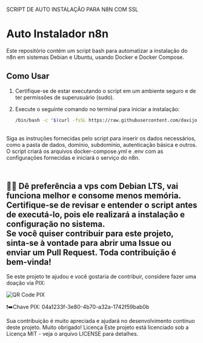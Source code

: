 SCRIPT DE AUTO INSTALAÇÃO PARA N8N COM SSL 

# Auto Instalador n8n

Este repositório contém um script bash para automatizar a instalação do n8n em sistemas Debian e Ubuntu, usando Docker e Docker Compose.

## Como Usar

1. Certifique-se de estar executando o script em um ambiente seguro e de ter permissões de superusuário (sudo).
2. Execute o seguinte comando no terminal para iniciar a instalação:

   ```bash
   /bin/bash -c "$(curl -fsSL https://raw.githubusercontent.com/davijonas/auto-instalador-n8n/main/install.sh)"

<br>
Siga as instruções fornecidas pelo script para inserir os dados necessários, como a pasta de dados, domínio, subdomínio, autenticação básica e outros.
O script criará os arquivos docker-compose.yml e .env com as configurações fornecidas e iniciará o serviço do n8n.

<br>🙋‍♂️ Dê preferência a vps com Debian LTS, vai funciona melhor e consome menos memória. 
<br>Certifique-se de revisar e entender o script antes de executá-lo, pois ele realizará a instalação e configuração no sistema.
<br>Se você quiser contribuir para este projeto, sinta-se à vontade para abrir uma Issue ou enviar um Pull Request. Toda contribuição é bem-vinda!
<br>
---
Se este projeto te ajudou e você gostaria de contribuir, considere fazer uma doação via PIX:

![QR Code PIX](link-para-o-seu-qr-code-pix)

❗➡️Chave PIX: 04a1233f-3e80-4b70-a32a-1742f59bab0b

Sua contribuição é muito apreciada e ajudará no desenvolvimento contínuo deste projeto. Muito obrigado!
Licença
Este projeto está licenciado sob a Licença MIT - veja o arquivo LICENSE para detalhes.

